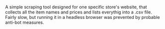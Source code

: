 A simple scraping tool designed for one specific store's website, that collects all the item names and prices and lists everythig into a .csv file. Fairly slow, but running it in a headless browser was prevented by probable anti-bot measures.
